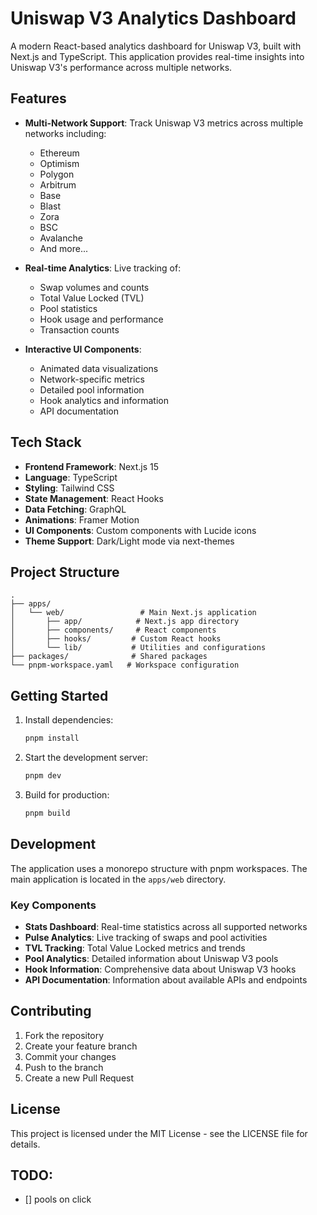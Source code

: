 # Uniswap V3 Analytics Dashboard

A modern React-based analytics dashboard for Uniswap V3, built with Next.js and TypeScript. This application provides real-time insights into Uniswap V3's performance across multiple networks.

## Features

- **Multi-Network Support**: Track Uniswap V3 metrics across multiple networks including:
  - Ethereum
  - Optimism
  - Polygon
  - Arbitrum
  - Base
  - Blast
  - Zora
  - BSC
  - Avalanche
  - And more...

- **Real-time Analytics**: Live tracking of:
  - Swap volumes and counts
  - Total Value Locked (TVL)
  - Pool statistics
  - Hook usage and performance
  - Transaction counts

- **Interactive UI Components**:
  - Animated data visualizations
  - Network-specific metrics
  - Detailed pool information
  - Hook analytics and information
  - API documentation

## Tech Stack

- **Frontend Framework**: Next.js 15
- **Language**: TypeScript
- **Styling**: Tailwind CSS
- **State Management**: React Hooks
- **Data Fetching**: GraphQL
- **Animations**: Framer Motion
- **UI Components**: Custom components with Lucide icons
- **Theme Support**: Dark/Light mode via next-themes

## Project Structure

```
.
├── apps/
│   └── web/                 # Main Next.js application
│       ├── app/            # Next.js app directory
│       ├── components/     # React components
│       ├── hooks/         # Custom React hooks
│       └── lib/           # Utilities and configurations
├── packages/              # Shared packages
└── pnpm-workspace.yaml   # Workspace configuration
```

## Getting Started

1. Install dependencies:
   ```bash
   pnpm install
   ```

2. Start the development server:
   ```bash
   pnpm dev
   ```

3. Build for production:
   ```bash
   pnpm build
   ```

## Development

The application uses a monorepo structure with pnpm workspaces. The main application is located in the `apps/web` directory.

### Key Components

- **Stats Dashboard**: Real-time statistics across all supported networks
- **Pulse Analytics**: Live tracking of swaps and pool activities
- **TVL Tracking**: Total Value Locked metrics and trends
- **Pool Analytics**: Detailed information about Uniswap V3 pools
- **Hook Information**: Comprehensive data about Uniswap V3 hooks
- **API Documentation**: Information about available APIs and endpoints

## Contributing

1. Fork the repository
2. Create your feature branch
3. Commit your changes
4. Push to the branch
5. Create a new Pull Request

## License

This project is licensed under the MIT License - see the LICENSE file for details.

## TODO:
- [] pools on click